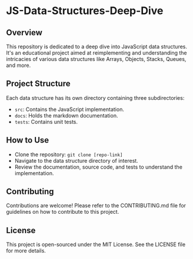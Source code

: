 # JS-Data-Structures-Deep-Dive

## Overview

This repository is dedicated to a deep dive into JavaScript data structures. It's an educational project aimed at reimplementing and understanding the intricacies of various data structures like Arrays, Objects, Stacks, Queues, and more.

## Project Structure

Each data structure has its own directory containing three subdirectories:

- `src`: Contains the JavaScript implementation.
- `docs`: Holds the markdown documentation.
- `tests`: Contains unit tests.

## How to Use

- Clone the repository: `git clone [repo-link]`
- Navigate to the data structure directory of interest.
- Review the documentation, source code, and tests to understand the implementation.

## Contributing

Contributions are welcome! Please refer to the CONTRIBUTING.md file for guidelines on how to contribute to this project.

## License

This project is open-sourced under the MIT License. See the LICENSE file for more details.
